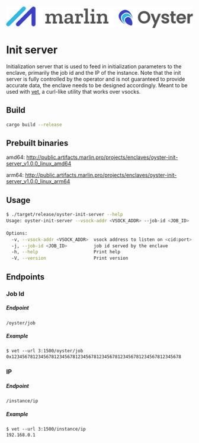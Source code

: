 ![Marlin Oyster Logo](./logo.svg)

# Init server

Initialization server that is used to feed in initialization parameters to the enclave, primarily the job id and the IP of the instance. Note that the init server is fully controlled by the operator and is not guaranteed to provide accurate data, the enclave needs to be designed accordingly. Meant to be used with [vet](https://github.com/marlinprotocol/vet), a curl-like utility that works over vsocks.

## Build

```bash
cargo build --release
```

## Prebuilt binaries

amd64: http://public.artifacts.marlin.pro/projects/enclaves/oyster-init-server_v1.0.0_linux_amd64

arm64: http://public.artifacts.marlin.pro/projects/enclaves/oyster-init-server_v1.0.0_linux_arm64

## Usage

```bash
$ ./target/release/oyster-init-server --help
Usage: oyster-init-server --vsock-addr <VSOCK_ADDR> --job-id <JOB_ID>

Options:
  -v, --vsock-addr <VSOCK_ADDR>  vsock address to listen on <cid:port>
  -j, --job-id <JOB_ID>          job id served by the enclave
  -h, --help                     Print help
  -V, --version                  Print version
```

## Endpoints

### Job Id

##### Endpoint

```
/oyster/job
```

##### Example

```
$ vet --url 3:1500/oyster/job
0x1234567812345678123456781234567812345678123456781234567812345678
```

### IP

##### Endpoint

```
/instance/ip
```

##### Example

```
$ vet --url 3:1500/instance/ip
192.168.0.1
```
